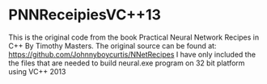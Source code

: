 # PNNReceipiesVC++13
This is the original code from the book Practical Neural Network Recipes in C++ By Timothy Masters.
The original source can be found at: 
https://github.com/Johnnyboycurtis/NNetRecipes
I have only included the the files that are needed to build neural.exe program on 32 bit platform using VC++ 2013